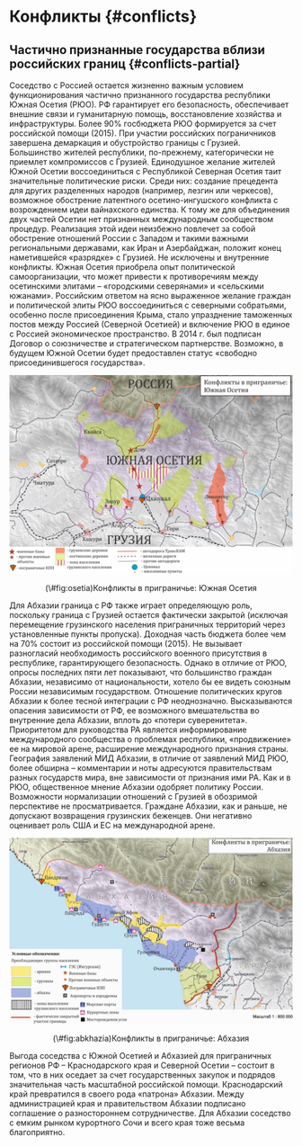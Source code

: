 # Конфликты {#conflicts}



## Частично признанные государства вблизи российских границ {#conflicts-partial}

Соседство с Россией остается жизненно важным условием функционирования частично признанного государства республики Южная Осетия (РЮО). РФ гарантирует его безопасность, обеспечивает внешние связи и гуманитарную помощь, восстановление хозяйства и инфраструктуры. Более 90% госбюджета РЮО формируется за счет российской помощи (2015). При участии российских пограничников завершена демаркация и обустройство границы с Грузией. Большинство жителей республики, по-прежнему, категорически не приемлет компромиссов с Грузией. Единодушное желание жителей Южной Осетии воссоединиться с Республикой Северная Осетия таит значительные политические риски. Среди них: создание прецедента для других разделенных народов (например, лезгин или черкесов), возможное обострение латентного осетино-ингушского конфликта с возрождением идеи вайнахского единства. К тому же для объединения двух частей Осетии нет признанных международным сообществом процедур.  Реализация этой идеи неизбежно повлечет за собой обострение отношений России с Западом и такими важными региональными державами, как Иран и Азербайджан, положит конец наметившейся «разрядке» с Грузией. Не исключены и внутренние конфликты. Южная Осетия приобрела опыт политической самоорганизации, что может привести к противоречиям между осетинскими элитами – «городскими северянами» и «сельскими южанами». Российским ответом на ясно выраженное желание граждан и политической элиты РЮО воссоединиться с северными собратьями, особенно после присоединения Крыма, стало упразднение таможенных постов между Россией (Северной Осетией) и включение РЮО в единое с Россией экономическое пространство. В 2014 г. был подписан Договор о союзничестве и стратегическом партнерстве. Возможно, в будущем Южной Осетии будет предоставлен статус «свободно присоединившегося государства».

<div class="figure" style="text-align: center">
<img src="img/07_Osetia.png" alt="Конфликты в приграничье: Южная Осетия" width="716" />
<p class="caption">(\#fig:osetia)Конфликты в приграничье: Южная Осетия</p>
</div>

Для Абхазии граница с РФ также играет определяющую роль, поскольку граница с Грузией остается фактически закрытой (исключая перемещение грузинского населения приграничных территорий через установленные пункты пропуска). Доходная часть бюджета более чем на 70% состоит из российской помощи (2015). Не вызывает разногласий необходимость российского военного присутствия в республике, гарантирующего безопасность. Однако в отличие от РЮО, опросы последних пяти лет показывают, что большинство граждан Абхазии, независимо от национальности, хотело бы ее видеть союзным России независимым государством. Отношение политических кругов Абхазии к более тесной интеграции с РФ неоднозначно. Высказываются опасения зависимости от РФ, ее возможного вмешательства во внутренние дела Абхазии, вплоть до «потери суверенитета». Приоритетом для руководства РА является информирование международного сообщества о проблемах республики, «продвижение» ее на мировой арене, расширение международного признания страны. География заявлений МИД Абхазии, в отличие от заявлений МИД РЮО, более обширна – комментарии и ноты адресуются правительствам разных государств мира, вне зависимости от признания ими РА. Как и в РЮО, общественное мнение Абхазии одобряет политику России. Возможности нормализации отношений с Грузией в обозримой перспективе не просматривается. Граждане Абхазии, как и раньше, не допускают возвращения грузинских беженцев. Они негативно оценивает роль США и ЕС на международной арене.

<div class="figure" style="text-align: center">
<img src="img/07_Abkhazia.png" alt="Конфликты в приграничье: Абхазия" width="721" />
<p class="caption">(\#fig:abkhazia)Конфликты в приграничье: Абхазия</p>
</div>

Выгода соседства с Южной Осетией и Абхазией для приграничных регионов РФ – Краснодарского края и Северной Осетии – состоит в том, что в них оседает за счет государственных закупок и подрядов значительная часть масштабной российской помощи. Краснодарский край превратился в своего рода «патрона» Абхазии. Между администрацией края и правительством Абхазии подписано соглашение о разностороннем сотрудничестве. Для Абхазии соседство с емким рынком курортного Сочи и всего края тоже весьма благоприятно.
